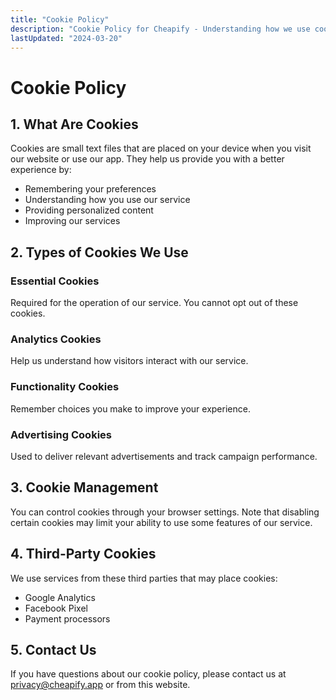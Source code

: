 ```yaml
---
title: "Cookie Policy"
description: "Cookie Policy for Cheapify - Understanding how we use cookies and similar technologies"
lastUpdated: "2024-03-20"
---
```


# Cookie Policy

## 1. What Are Cookies

Cookies are small text files that are placed on your device when you visit our website or use our app. They help us provide you with a better experience by:

- Remembering your preferences
- Understanding how you use our service
- Providing personalized content
- Improving our services

## 2. Types of Cookies We Use

### Essential Cookies
Required for the operation of our service. You cannot opt out of these cookies.

### Analytics Cookies
Help us understand how visitors interact with our service.

### Functionality Cookies
Remember choices you make to improve your experience.

### Advertising Cookies
Used to deliver relevant advertisements and track campaign performance.

## 3. Cookie Management

You can control cookies through your browser settings. Note that disabling certain cookies may limit your ability to use some features of our service.

## 4. Third-Party Cookies

We use services from these third parties that may place cookies:
- Google Analytics
- Facebook Pixel
- Payment processors

## 5. Contact Us

If you have questions about our cookie policy, please contact us at privacy@cheapify.app or from this website.